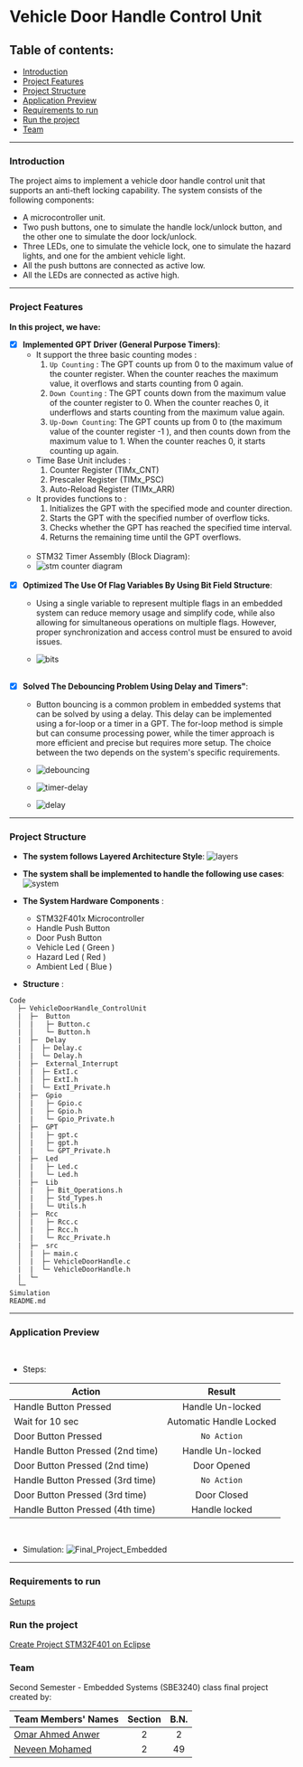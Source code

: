 # Vehicle Door Handle Control Unit

## Table of contents:
- [Introduction](#introduction)
- [Project Features](#project-features)
- [Project Structure](#project-structure)
- [Application Preview](#Application-preview)
- [Requirements to run](#Requirements-to-run)
- [Run the project](#Run-the-project)
- [Team]()

***
### Introduction

The project aims to implement a vehicle door handle control unit that supports an anti-theft locking capability. The system consists 
of the following components:
   - A microcontroller unit.
   - Two push buttons, one to simulate the handle lock/unlock button, and the other one to simulate the door lock/unlock. 
   - Three LEDs, one to simulate the vehicle lock, one to simulate the hazard lights, and one for the ambient vehicle light.
   - All the push buttons are connected as active low.
   - All the LEDs are connected as active high.
     
***
### Project Features

**In this project, we have:**
- [x] **Implemented GPT Driver (General Purpose Timers)**:
  - It support the three basic counting modes :
      1. `Up Counting`     : The GPT counts up from 0 to the maximum value of the counter register. When the counter reaches the 
                              maximum value, it overflows and starts counting from 0 again.
      2. `Down Counting`   : The GPT counts down from the maximum value of the counter register to 0. When the counter reaches 0, it 
                              underflows and starts counting from the maximum value again. 
      3. `Up-Down Counting`: The GPT counts up from 0 to (the maximum value of the counter register -1 ), and then counts down from the maximum 
                              value to 1. When the counter reaches 0, it starts counting up again.
         <br>
   - Time Base Unit includes :
      1.  Counter Register (TIMx_CNT)
      2.  Prescaler Register (TIMx_PSC)
      3.  Auto-Reload Register (TIMx_ARR)
         <br>
   - It provides functions to :
      1.  Initializes the GPT with the specified mode and counter direction.
      2.  Starts the GPT with the specified number of overflow ticks.
      3.  Checks whether the GPT has reached the specified time interval.
      4.  Returns the remaining time until the GPT overflows.
      <br> 
   - STM32 Timer Assembly (Block Diagram):
   - ![stm counter diagram](https://github.com/omaranwar21/Vehicle-door-handle-CU/assets/94166833/552de5cc-d0df-48bc-8ce3-130a76971bfc)
   <br>
- [x] **Optimized The Use Of Flag Variables By Using Bit Field Structure**:
  - Using a single variable to represent multiple flags in an embedded system can reduce memory usage and simplify code, while also allowing for 
    simultaneous operations on multiple flags. However, proper synchronization and access control must be ensured to avoid issues.
    
  - ![bits](https://github.com/omaranwar21/Vehicle-door-handle-CU/assets/94166833/31c9d56f-ee91-4d47-b47b-f8ac923aef14)
   <br>
- [x] **Solved The Debouncing Problem Using Delay and Timers"**:
  - Button bouncing is a common problem in embedded systems that can be solved by using a delay. This delay can be implemented using a for-loop 
    or a timer in a GPT. The for-loop method is simple but can consume processing power, while the timer approach is more efficient and precise 
    but requires more setup. The choice between the two depends on the system's specific requirements.
  -   ![debouncing](https://github.com/omaranwar21/Vehicle-door-handle-CU/assets/94166833/495f651a-0e26-402e-8738-a76ce9a0e4df)

  - ![timer-delay](https://github.com/omaranwar21/Vehicle-door-handle-CU/assets/94166833/18d1349a-a7c7-478c-a3ce-a7d119af351e)
  - ![delay](https://github.com/omaranwar21/Vehicle-door-handle-CU/assets/94166833/bba9454d-013e-4b66-92f7-48dda989ed78)
      

***
### Project Structure

- **The system follows Layered Architecture Style**:
  ![layers](https://github.com/omaranwar21/Vehicle-door-handle-CU/assets/94166833/73500759-4c90-41b2-8991-2675331aeaf0)


- **The system shall be implemented to handle the following use cases**:
  ![system](https://github.com/omaranwar21/Vehicle-door-handle-CU/assets/94166833/a192ff48-1264-4c14-8f41-4301ff52ecca)


- **The System Hardware Components** :
  - STM32F401x Microcontroller
  - Handle Push Button
  - Door Push Button
  - Vehicle Led ( Green )
  - Hazard Led  ( Red )
  - Ambient Led ( Blue )

- **Structure** :
```
Code
  ├─ VehicleDoorHandle_ControlUnit
  |  ├─  Button
  │  |   ├─ Button.c 
  |  │   └─ Button.h
  |  ├─  Delay
  |  │  ├─ Delay.c 
  │  |  └─ Delay.h
  |  ├─  External_Interrupt
  │  |  ├─ ExtI.c
  |  │  ├─ ExtI.h
  │  |  └─ ExtI_Private.h
  |  ├─  Gpio
  │  |   ├─ Gpio.c
  │  |   ├─ Gpio.h
  │  |   └─ Gpio_Private.h
  |  ├─  GPT
  │  |   ├─ gpt.c 
  │  |   ├─ gpt.h
  │  |   └─ GPT_Private.h
  |  ├─  Led
  │  |   ├─ Led.c 
  │  |   └─ Led.h
  |  ├─  Lib
  │  |   ├─ Bit_Operations.h 
  │  |   ├─ Std_Types.h
  │  |   └─ Utils.h
  |  ├─  Rcc
  │  |   ├─ Rcc.c 
  │  |   ├─ Rcc.h
  │  |   └─ Rcc_Private.h
  |  ├─  src
  │  |  ├─ main.c 
  │  |  ├─ VehicleDoorHandle.c
  |  |  └─ VehicleDoorHandle.h
  |  └─
  └─    
Simulation
README.md
```
***
### Application Preview
<br>

- Steps:

| Action                            | Result                     |
|-----------------------------------|:--------------------------:|
|Handle Button Pressed              |  Handle Un-locked          | 
|Wait for 10 sec                    |  Automatic Handle Locked   | 
|Door   Button Pressed              |  `No Action`               | 
|Handle Button Pressed (2nd time)   |  Handle Un-locked          | 
|Door   Button Pressed (2nd time)   |  Door Opened               | 
|Handle Button Pressed (3rd time)   |  `No Action`               | 
|Door   Button Pressed (3rd time)   |  Door Closed               | 
|Handle Button Pressed (4th time)   |  Handle locked             | 
<br>

- Simulation:
![Final_Project_Embedded](https://github.com/omaranwar21/Vehicle-door-handle-CU/assets/94166833/75c308a2-dcc0-458f-a70b-243d7791c526)


***
### Requirements to run 
[Setups](https://github.com/omaranwar21/Vehicle-door-handle-CU/files/11805849/Setups.pdf)

### Run the project
[Create Project STM32F401 on Eclipse](https://github.com/omaranwar21/Vehicle-door-handle-CU/files/11805837/Create.Project.Stm.on.eclipse.pdf)

### Team

Second Semester - Embedded Systems  (SBE3240) class final project created by:

| Team Members' Names                                  | Section | B.N. |
|------------------------------------------------------|:-------:|:----:|
| [Omar Ahmed Anwer](https://github.com/omaranwar21)   |    2    |  2   |
| [Neveen Mohamed](https://github.com/NeveenMohamed)   |    2    |  49  |
